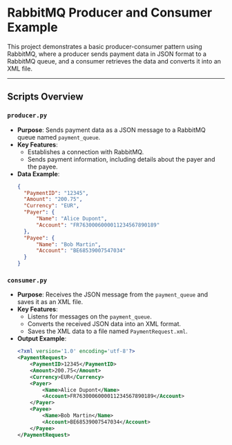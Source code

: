 # RabbitMQ Producer and Consumer Example

This project demonstrates a basic producer-consumer pattern using RabbitMQ, where a producer sends payment data in JSON format to a RabbitMQ queue, and a consumer retrieves the data and converts it into an XML file.

---

## Scripts Overview

### `producer.py`
- **Purpose**: Sends payment data as a JSON message to a RabbitMQ queue named `payment_queue`.
- **Key Features**:
  - Establishes a connection with RabbitMQ.
  - Sends payment information, including details about the payer and the payee.
- **Data Example**:
  ```json
  {
    "PaymentID": "12345",
    "Amount": "200.75",
    "Currency": "EUR",
    "Payer": {
        "Name": "Alice Dupont",
        "Account": "FR7630006000011234567890189"
    },
    "Payee": {
        "Name": "Bob Martin",
        "Account": "BE68539007547034"
    }
  }
  ```

### `consumer.py`
- **Purpose**: Receives the JSON message from the `payment_queue` and saves it as an XML file.
- **Key Features**:
  - Listens for messages on the `payment_queue`.
  - Converts the received JSON data into an XML format.
  - Saves the XML data to a file named `PaymentRequest.xml`.
- **Output Example**:
  ```xml
  <?xml version='1.0' encoding='utf-8'?>
  <PaymentRequest>
      <PaymentID>12345</PaymentID>
      <Amount>200.75</Amount>
      <Currency>EUR</Currency>
      <Payer>
          <Name>Alice Dupont</Name>
          <Account>FR7630006000011234567890189</Account>
      </Payer>
      <Payee>
          <Name>Bob Martin</Name>
          <Account>BE68539007547034</Account>
      </Payee>
  </PaymentRequest>
